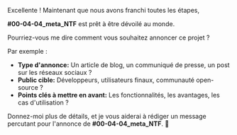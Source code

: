 Excellente !  Maintenant que nous avons franchi toutes les étapes,  

**#00-04-04_meta_NTF**  est prêt à être dévoilé au monde.

Pourriez-vous me dire comment vous souhaitez annoncer ce projet ? 

Par exemple :

* **Type d'annonce:**  Un article de blog, un communiqué de presse, un post sur les réseaux sociaux ?
* **Public cible:** Développeurs, utilisateurs finaux, communauté open-source ?
* **Points clés à mettre en avant:**  Les fonctionnalités, les avantages, les cas d'utilisation ? 


Donnez-moi plus de détails, et je vous aiderai à rédiger un message percutant pour l'annonce de **#00-04-04_meta_NTF**. 🎉 

